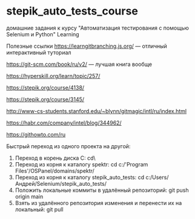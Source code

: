 ﻿# stepik_auto_tests_course
домашние задания к курсу "Автоматизация тестирования с помощью Selenium и Python"
Learning

Полезные ссылки
https://learngitbranching.js.org/ — отличный интерактивный туториал

https://git-scm.com/book/ru/v2/ — лучшая книга вообще 

https://hyperskill.org/learn/topic/257/﻿

https://stepik.org/course/4138/﻿

https://stepik.org/course/3145/

http://www-cs-students.stanford.edu/~blynn/gitmagic/intl/ru/index.html

https://habr.com/company/intel/blog/344962/

https://githowto.com/ru

Быстрый переход из одного проекта на другой:
1. Переход в корень диска С:
	cd\
2. Переход из корня к каталогу spektr:
	cd c:/'Program Files'/OSPanel/domains/spektr/
3. Переход из корня к каталогу stepik_auto_tests:
	cd c:/Users/Андрей/Selenium/stepik_auto_tests/
4. Положить локальные коммиты в удалённый репозиторий:
	git push origin main
5. Взять из удалённого репозитория изменения и перенести их на локальный:
	git pull